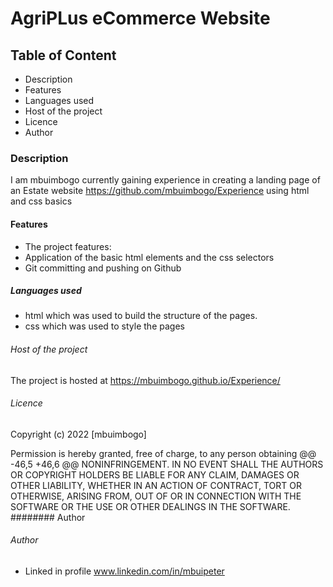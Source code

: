 # AgriPLus eCommerce Website
## Table of Content
- Description
- Features
- Languages used
- Host of the project
- Licence
- Author
### Description
I am mbuimbogo currently gaining experience in creating a landing page of an Estate website https://github.com/mbuimbogo/Experience using html and css basics
#### Features
- The project features:
- Application of the basic html elements and the css selectors 
- Git committing and pushing on Github
##### Languages used
- html which was used to build the structure of the pages.
- css which was used to style the pages
###### Host of the project
The project is hosted at https://mbuimbogo.github.io/Experience/

###### Licence
Copyright (c) 2022 [mbuimbogo]

Permission is hereby granted, free of charge, to any person obtaining
@@ -46,5 +46,6 @@ NONINFRINGEMENT. IN NO EVENT SHALL THE AUTHORS OR COPYRIGHT HOLDERS BE
LIABLE FOR ANY CLAIM, DAMAGES OR OTHER LIABILITY, WHETHER IN AN ACTION
OF CONTRACT, TORT OR OTHERWISE, ARISING FROM, OUT OF OR IN CONNECTION
WITH THE SOFTWARE OR THE USE OR OTHER DEALINGS IN THE SOFTWARE.
######## Author

###### Author
- Linked in profile www.linkedin.com/in/mbuipeter
